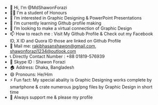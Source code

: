 - 👋 Hi, I’m @MdShawonForazi
- 🙋‍♂️ I'm a student of Honours
- 👀 I’m interested in Graphic Designing & PowerPoint Presentations
- 🌱 I’m currently learning Github profile making 
- 💞️ I’m looking to make a virtual connection of Graphic Design
- 📫 How to reach me : Visit My Github Profile & Check out my Facebook ID, X ID and Quora ID those are linked on Github Profile
- 📧 Mail me: rakibhasanshawon@gmail.com, shawonforazi1234@outlook.com
- 📞 Directly Contact Number : +88 01819-576939
- 🔎 Skype ID : Shawon Forazi
- 🏠 Address: Dhaka, Bangladesh
- 😄 Pronouns: He/Him
- ⚡ Fun fact: My special abality is Graphic Designing works complete by smartphone & crate numerous jpg/png files by Graphic Design in short time 
- 🌟 Always support me & please my profile 
<!--- 
MdShawonForazi/MdShawonForazi is a ✨ special ✨ repository because its `README.md` (this file) appears on your GitHub profile.
You can click the Preview link to take a look at your changes.
--->

